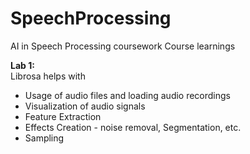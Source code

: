 # SpeechProcessing
AI in Speech Processing coursework
Course learnings

**Lab 1:** <br>
Librosa helps with
*   Usage of audio files and loading audio recordings
*   Visualization of audio signals
*   Feature Extraction
*   Effects Creation - noise removal, Segmentation, etc.
*   Sampling
